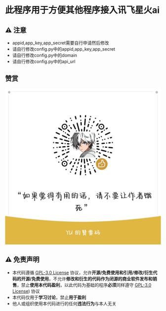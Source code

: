 # 此程序用于方便其他程序接入讯飞星火ai

## :warning: 注意
- appid,app_key,app_secret需要自行申请然后修改
- 请自行修改config.py中的appid,app_key,app_secret
- 请自行修改config.py中的domain
- 请自行修改config.py中的api_url
## 赞赏
![img](https://github.com/SJYssr/img/raw/main/1/zanshang.jpg)
## :warning: 免责声明
- 本代码遵循 [GPL-3.0 License](https://github.com/SJYssr/SparkAI_reserver/blob/main/LICENSE) 协议，允许**开源/免费使用和引用/修改/衍生代码的开源/免费使用**，不允许**修改和衍生的代码作为闭源的商业软件发布和销售**，禁止**使用本代码盈利**，以此代码为基础的程序**必须**同样遵守 [GPL-3.0 License](https://github.com/SJYssr/SparkAI_reserver/blob/main/LICENSE)) 协议
- 本代码仅用于**学习讨论**，禁止**用于盈利**
- 他人或组织使用本代码进行的任何**违法行为**与本人无关